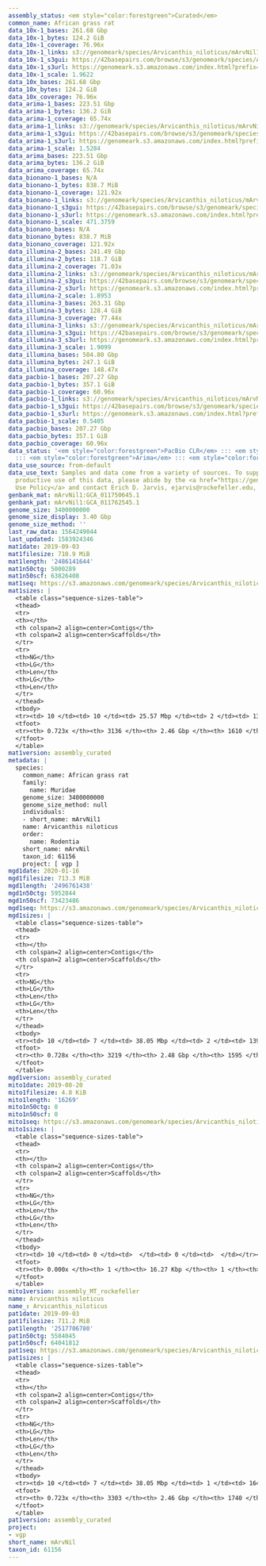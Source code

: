 ```yaml
---
assembly_status: <em style="color:forestgreen">Curated</em>
common_name: African grass rat
data_10x-1_bases: 261.68 Gbp
data_10x-1_bytes: 124.2 GiB
data_10x-1_coverage: 76.96x
data_10x-1_links: s3://genomeark/species/Arvicanthis_niloticus/mArvNil1/genomic_data/10x/<br>
data_10x-1_s3gui: https://42basepairs.com/browse/s3/genomeark/species/Arvicanthis_niloticus/mArvNil1/genomic_data/10x/
data_10x-1_s3url: https://genomeark.s3.amazonaws.com/index.html?prefix=species/Arvicanthis_niloticus/mArvNil1/genomic_data/10x/
data_10x-1_scale: 1.9622
data_10x_bases: 261.68 Gbp
data_10x_bytes: 124.2 GiB
data_10x_coverage: 76.96x
data_arima-1_bases: 223.51 Gbp
data_arima-1_bytes: 136.2 GiB
data_arima-1_coverage: 65.74x
data_arima-1_links: s3://genomeark/species/Arvicanthis_niloticus/mArvNil1/genomic_data/arima/<br>
data_arima-1_s3gui: https://42basepairs.com/browse/s3/genomeark/species/Arvicanthis_niloticus/mArvNil1/genomic_data/arima/
data_arima-1_s3url: https://genomeark.s3.amazonaws.com/index.html?prefix=species/Arvicanthis_niloticus/mArvNil1/genomic_data/arima/
data_arima-1_scale: 1.5284
data_arima_bases: 223.51 Gbp
data_arima_bytes: 136.2 GiB
data_arima_coverage: 65.74x
data_bionano-1_bases: N/A
data_bionano-1_bytes: 838.7 MiB
data_bionano-1_coverage: 121.92x
data_bionano-1_links: s3://genomeark/species/Arvicanthis_niloticus/mArvNil1/genomic_data/bionano/<br>
data_bionano-1_s3gui: https://42basepairs.com/browse/s3/genomeark/species/Arvicanthis_niloticus/mArvNil1/genomic_data/bionano/
data_bionano-1_s3url: https://genomeark.s3.amazonaws.com/index.html?prefix=species/Arvicanthis_niloticus/mArvNil1/genomic_data/bionano/
data_bionano-1_scale: 471.3759
data_bionano_bases: N/A
data_bionano_bytes: 838.7 MiB
data_bionano_coverage: 121.92x
data_illumina-2_bases: 241.49 Gbp
data_illumina-2_bytes: 118.7 GiB
data_illumina-2_coverage: 71.03x
data_illumina-2_links: s3://genomeark/species/Arvicanthis_niloticus/mArvNil2/genomic_data/illumina/<br>
data_illumina-2_s3gui: https://42basepairs.com/browse/s3/genomeark/species/Arvicanthis_niloticus/mArvNil2/genomic_data/illumina/
data_illumina-2_s3url: https://genomeark.s3.amazonaws.com/index.html?prefix=species/Arvicanthis_niloticus/mArvNil2/genomic_data/illumina/
data_illumina-2_scale: 1.8953
data_illumina-3_bases: 263.31 Gbp
data_illumina-3_bytes: 128.4 GiB
data_illumina-3_coverage: 77.44x
data_illumina-3_links: s3://genomeark/species/Arvicanthis_niloticus/mArvNil3/genomic_data/illumina/<br>
data_illumina-3_s3gui: https://42basepairs.com/browse/s3/genomeark/species/Arvicanthis_niloticus/mArvNil3/genomic_data/illumina/
data_illumina-3_s3url: https://genomeark.s3.amazonaws.com/index.html?prefix=species/Arvicanthis_niloticus/mArvNil3/genomic_data/illumina/
data_illumina-3_scale: 1.9099
data_illumina_bases: 504.80 Gbp
data_illumina_bytes: 247.1 GiB
data_illumina_coverage: 148.47x
data_pacbio-1_bases: 207.27 Gbp
data_pacbio-1_bytes: 357.1 GiB
data_pacbio-1_coverage: 60.96x
data_pacbio-1_links: s3://genomeark/species/Arvicanthis_niloticus/mArvNil1/genomic_data/pacbio/<br>
data_pacbio-1_s3gui: https://42basepairs.com/browse/s3/genomeark/species/Arvicanthis_niloticus/mArvNil1/genomic_data/pacbio/
data_pacbio-1_s3url: https://genomeark.s3.amazonaws.com/index.html?prefix=species/Arvicanthis_niloticus/mArvNil1/genomic_data/pacbio/
data_pacbio-1_scale: 0.5405
data_pacbio_bases: 207.27 Gbp
data_pacbio_bytes: 357.1 GiB
data_pacbio_coverage: 60.96x
data_status: '<em style="color:forestgreen">PacBio CLR</em> ::: <em style="color:forestgreen">10x</em>
  ::: <em style="color:forestgreen">Arima</em> ::: <em style="color:forestgreen">Illumina</em>'
data_use_source: from-default
data_use_text: Samples and data come from a variety of sources. To support fair and
  productive use of this data, please abide by the <a href="https://genome10k.soe.ucsc.edu/data-use-policies/">Data
  Use Policy</a> and contact Erich D. Jarvis, ejarvis@rockefeller.edu, with any questions.
genbank_mat: mArvNil1:GCA_011750645.1
genbank_pat: mArvNil1:GCA_011762545.1
genome_size: 3400000000
genome_size_display: 3.40 Gbp
genome_size_method: ''
last_raw_data: 1564249044
last_updated: 1583924346
mat1date: 2019-09-03
mat1filesize: 710.9 MiB
mat1length: '2486141644'
mat1n50ctg: 5000289
mat1n50scf: 63826408
mat1seq: https://s3.amazonaws.com/genomeark/species/Arvicanthis_niloticus/mArvNil1/assembly_curated/mArvNil1.mat.decon.20190903.fasta.gz
mat1sizes: |
  <table class="sequence-sizes-table">
  <thead>
  <tr>
  <th></th>
  <th colspan=2 align=center>Contigs</th>
  <th colspan=2 align=center>Scaffolds</th>
  </tr>
  <tr>
  <th>NG</th>
  <th>LG</th>
  <th>Len</th>
  <th>LG</th>
  <th>Len</th>
  </tr>
  </thead>
  <tbody>
  <tr><td> 10 </td><td> 10 </td><td> 25.57 Mbp </td><td> 2 </td><td> 139.09 Mbp </td></tr><tr><td> 20 </td><td> 28 </td><td> 16.42 Mbp </td><td> 4 </td><td> 131.09 Mbp </td></tr><tr><td> 30 </td><td> 54 </td><td> 11.48 Mbp </td><td> 8 </td><td> 88.78 Mbp </td></tr><tr><td> 40 </td><td> 89 </td><td> 7.78 Mbp </td><td> 12 </td><td> 78.78 Mbp </td></tr><tr style="background-color:#cccccc;"><td> 50 </td><td> 142 </td><td style="background-color:#88ff88;"> 5.00 Mbp </td><td> 16 </td><td style="background-color:#88ff88;"> 63.83 Mbp </td></tr><tr><td> 60 </td><td> 262 </td><td> 1.62 Mbp </td><td> 23 </td><td> 48.51 Mbp </td></tr><tr><td> 70 </td><td> 1417 </td><td> 76.53 Kbp </td><td> 43 </td><td> 0.84 Mbp </td></tr><tr><td> 80 </td><td> 0 </td><td>  </td><td> 0 </td><td>  </td></tr><tr><td> 90 </td><td> 0 </td><td>  </td><td> 0 </td><td>  </td></tr><tr><td> 100 </td><td> 0 </td><td>  </td><td> 0 </td><td>  </td></tr></tbody>
  <tfoot>
  <tr><th> 0.723x </th><th> 3136 </th><th> 2.46 Gbp </th><th> 1610 </th><th> 2.49 Gbp </th></tr>
  </tfoot>
  </table>
mat1version: assembly_curated
metadata: |
  species:
    common_name: African grass rat
    family:
      name: Muridae
    genome_size: 3400000000
    genome_size_method: null
    individuals:
    - short_name: mArvNil1
    name: Arvicanthis niloticus
    order:
      name: Rodentia
    short_name: mArvNil
    taxon_id: 61156
    project: [ vgp ]
mgd1date: 2020-01-16
mgd1filesize: 713.3 MiB
mgd1length: '2496761438'
mgd1n50ctg: 5952844
mgd1n50scf: 73423486
mgd1seq: https://s3.amazonaws.com/genomeark/species/Arvicanthis_niloticus/mArvNil1/assembly_curated/mArvNil1.pat.X.cur.20200116.fasta.gz
mgd1sizes: |
  <table class="sequence-sizes-table">
  <thead>
  <tr>
  <th></th>
  <th colspan=2 align=center>Contigs</th>
  <th colspan=2 align=center>Scaffolds</th>
  </tr>
  <tr>
  <th>NG</th>
  <th>LG</th>
  <th>Len</th>
  <th>LG</th>
  <th>Len</th>
  </tr>
  </thead>
  <tbody>
  <tr><td> 10 </td><td> 7 </td><td> 38.05 Mbp </td><td> 2 </td><td> 139.27 Mbp </td></tr><tr><td> 20 </td><td> 18 </td><td> 23.56 Mbp </td><td> 4 </td><td> 130.35 Mbp </td></tr><tr><td> 30 </td><td> 38 </td><td> 13.77 Mbp </td><td> 7 </td><td> 91.43 Mbp </td></tr><tr><td> 40 </td><td> 67 </td><td> 9.47 Mbp </td><td> 11 </td><td> 80.94 Mbp </td></tr><tr style="background-color:#cccccc;"><td> 50 </td><td> 112 </td><td style="background-color:#88ff88;"> 5.95 Mbp </td><td> 16 </td><td style="background-color:#88ff88;"> 73.42 Mbp </td></tr><tr><td> 60 </td><td> 211 </td><td> 1.75 Mbp </td><td> 22 </td><td> 52.02 Mbp </td></tr><tr><td> 70 </td><td> 1193 </td><td> 91.15 Kbp </td><td> 32 </td><td> 6.38 Mbp </td></tr><tr><td> 80 </td><td> 0 </td><td>  </td><td> 0 </td><td>  </td></tr><tr><td> 90 </td><td> 0 </td><td>  </td><td> 0 </td><td>  </td></tr><tr><td> 100 </td><td> 0 </td><td>  </td><td> 0 </td><td>  </td></tr></tbody>
  <tfoot>
  <tr><th> 0.728x </th><th> 3219 </th><th> 2.48 Gbp </th><th> 1595 </th><th> 2.50 Gbp </th></tr>
  </tfoot>
  </table>
mgd1version: assembly_curated
mito1date: 2019-08-20
mito1filesize: 4.8 KiB
mito1length: '16269'
mito1n50ctg: 0
mito1n50scf: 0
mito1seq: https://s3.amazonaws.com/genomeark/species/Arvicanthis_niloticus/mArvNil1/assembly_MT_rockefeller/mArvNil1.MT.20190820.fasta.gz
mito1sizes: |
  <table class="sequence-sizes-table">
  <thead>
  <tr>
  <th></th>
  <th colspan=2 align=center>Contigs</th>
  <th colspan=2 align=center>Scaffolds</th>
  </tr>
  <tr>
  <th>NG</th>
  <th>LG</th>
  <th>Len</th>
  <th>LG</th>
  <th>Len</th>
  </tr>
  </thead>
  <tbody>
  <tr><td> 10 </td><td> 0 </td><td>  </td><td> 0 </td><td>  </td></tr><tr><td> 20 </td><td> 0 </td><td>  </td><td> 0 </td><td>  </td></tr><tr><td> 30 </td><td> 0 </td><td>  </td><td> 0 </td><td>  </td></tr><tr><td> 40 </td><td> 0 </td><td>  </td><td> 0 </td><td>  </td></tr><tr style="background-color:#cccccc;"><td> 50 </td><td> 0 </td><td style="background-color:#ff8888;">  </td><td> 0 </td><td style="background-color:#ff8888;">  </td></tr><tr><td> 60 </td><td> 0 </td><td>  </td><td> 0 </td><td>  </td></tr><tr><td> 70 </td><td> 0 </td><td>  </td><td> 0 </td><td>  </td></tr><tr><td> 80 </td><td> 0 </td><td>  </td><td> 0 </td><td>  </td></tr><tr><td> 90 </td><td> 0 </td><td>  </td><td> 0 </td><td>  </td></tr><tr><td> 100 </td><td> 0 </td><td>  </td><td> 0 </td><td>  </td></tr></tbody>
  <tfoot>
  <tr><th> 0.000x </th><th> 1 </th><th> 16.27 Kbp </th><th> 1 </th><th> 16.27 Kbp </th></tr>
  </tfoot>
  </table>
mito1version: assembly_MT_rockefeller
name: Arvicanthis niloticus
name_: Arvicanthis_niloticus
pat1date: 2019-09-03
pat1filesize: 711.2 MiB
pat1length: '2517706780'
pat1n50ctg: 5584045
pat1n50scf: 64041812
pat1seq: https://s3.amazonaws.com/genomeark/species/Arvicanthis_niloticus/mArvNil1/assembly_curated/mArvNil1.pat.decon.20190903.fasta.gz
pat1sizes: |
  <table class="sequence-sizes-table">
  <thead>
  <tr>
  <th></th>
  <th colspan=2 align=center>Contigs</th>
  <th colspan=2 align=center>Scaffolds</th>
  </tr>
  <tr>
  <th>NG</th>
  <th>LG</th>
  <th>Len</th>
  <th>LG</th>
  <th>Len</th>
  </tr>
  </thead>
  <tbody>
  <tr><td> 10 </td><td> 7 </td><td> 38.05 Mbp </td><td> 1 </td><td> 164.71 Mbp </td></tr><tr><td> 20 </td><td> 18 </td><td> 23.56 Mbp </td><td> 3 </td><td> 135.23 Mbp </td></tr><tr><td> 30 </td><td> 38 </td><td> 13.77 Mbp </td><td> 6 </td><td> 91.55 Mbp </td></tr><tr><td> 40 </td><td> 67 </td><td> 9.55 Mbp </td><td> 11 </td><td> 78.14 Mbp </td></tr><tr style="background-color:#cccccc;"><td> 50 </td><td> 112 </td><td style="background-color:#88ff88;"> 5.58 Mbp </td><td> 15 </td><td style="background-color:#88ff88;"> 64.04 Mbp </td></tr><tr><td> 60 </td><td> 216 </td><td> 1.65 Mbp </td><td> 22 </td><td> 50.89 Mbp </td></tr><tr><td> 70 </td><td> 1458 </td><td> 76.79 Kbp </td><td> 34 </td><td> 4.23 Mbp </td></tr><tr><td> 80 </td><td> 0 </td><td>  </td><td> 0 </td><td>  </td></tr><tr><td> 90 </td><td> 0 </td><td>  </td><td> 0 </td><td>  </td></tr><tr><td> 100 </td><td> 0 </td><td>  </td><td> 0 </td><td>  </td></tr></tbody>
  <tfoot>
  <tr><th> 0.723x </th><th> 3303 </th><th> 2.46 Gbp </th><th> 1740 </th><th> 2.52 Gbp </th></tr>
  </tfoot>
  </table>
pat1version: assembly_curated
project:
- vgp
short_name: mArvNil
taxon_id: 61156
---
```

